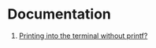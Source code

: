 # Documentation

1. [Printing into the terminal without printf?](https://stackoverflow.com/questions/63629249/printing-into-the-terminal-without-printf)
